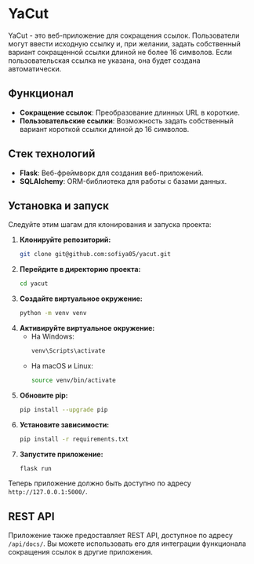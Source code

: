 
# YaCut

YaCut - это веб-приложение для сокращения ссылок. Пользователи могут ввести исходную ссылку и, при желании, задать собственный вариант сокращенной ссылки длиной не более 16 символов. Если пользовательская ссылка не указана, она будет создана автоматически.

## Функционал

- **Сокращение ссылок**: Преобразование длинных URL в короткие.
- **Пользовательские ссылки**: Возможность задать собственный вариант короткой ссылки длиной до 16 символов.

## Стек технологий

- **Flask**: Веб-фреймворк для создания веб-приложений.
- **SQLAlchemy**: ORM-библиотека для работы с базами данных.

## Установка и запуск

Следуйте этим шагам для клонирования и запуска проекта:

1. **Клонируйте репозиторий:**
   ```bash
   git clone git@github.com:sofiya05/yacut.git
   ```
2. **Перейдите в директорию проекта:**
   ```bash
   cd yacut
   ```
3. **Создайте виртуальное окружение:**
   ```bash
   python -m venv venv
   ```
4. **Активируйте виртуальное окружение:**
   - На Windows:
     ```bash
     venv\Scripts\activate
     ```
   - На macOS и Linux:
     ```bash
     source venv/bin/activate
     ```
5. **Обновите pip:**
   ```bash
   pip install --upgrade pip
   ```
6. **Установите зависимости:**
   ```bash
   pip install -r requirements.txt
   ```
7. **Запустите приложение:**
   ```bash
   flask run
   ```

Теперь приложение должно быть доступно по адресу `http://127.0.0.1:5000/`.

## REST API

Приложение также предоставляет REST API, доступное по адресу `/api/docs/`. Вы можете использовать его для интеграции функционала сокращения ссылок в другие приложения.
